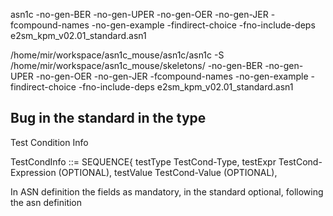 asn1c -no-gen-BER  -no-gen-UPER -no-gen-OER -no-gen-JER -fcompound-names -no-gen-example -findirect-choice -fno-include-deps e2sm_kpm_v02.01_standard.asn1

/home/mir/workspace/asn1c_mouse/asn1c/asn1c -S /home/mir/workspace/asn1c_mouse/skeletons/ -no-gen-BER  -no-gen-UPER -no-gen-OER -no-gen-JER -fcompound-names -no-gen-example -findirect-choice -fno-include-deps e2sm_kpm_v02.01_standard.asn1


## Bug in the standard in the type
Test Condition Info

TestCondInfo ::= SEQUENCE{
testType TestCond-Type,
testExpr TestCond-Expression (OPTIONAL),
testValue TestCond-Value (OPTIONAL),

In ASN definition the fields as mandatory, in the standard optional, following the asn definition 

